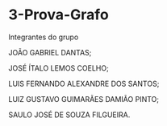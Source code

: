 # 3-Prova-Grafo
Integrantes do grupo

JOÃO GABRIEL DANTAS; 

JOSÉ ÍTALO LEMOS COELHO;

LUIS FERNANDO ALEXANDRE DOS SANTOS; 

LUIZ GUSTAVO GUIMARÃES DAMIÃO PINTO; 

SAULO JOSÉ DE SOUZA FILGUEIRA.
